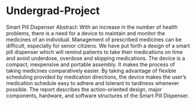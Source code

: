 # Undergrad-Project
Smart Pill Dispenser
Abstract: With an increase in the number of health problems, there is a need for a device to maintain and monitor the medicines of an individual. Management of prescribed medicines can be difficult, especially for senior citizens. We have put forth a design of a smart pill dispenser which will remind patients to take their medications on time and avoid underdose, overdose and skipping medications. The device is a compact, inexpensive and portable assembly. It makes the process of taking medicines comparatively easier. By taking advantage of flexible scheduling provided by medication directions, the device makes the user’s medication schedule easy to adhere and tolerant to tardiness whenever possible. The report describes the action-oriented design, major components, hardware, and software structures of the Smart Pill Dispenser.
